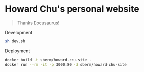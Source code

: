 # Howard Chu's personal website

> Thanks Docusaurus!

Development
~~~bash
sh dev.sh
~~~

Deployment
~~~bash
docker build -t sberm/howard-chu-site .
docker run --rm -it -p 3000:80 -d sberm/howard-chu-site
~~~